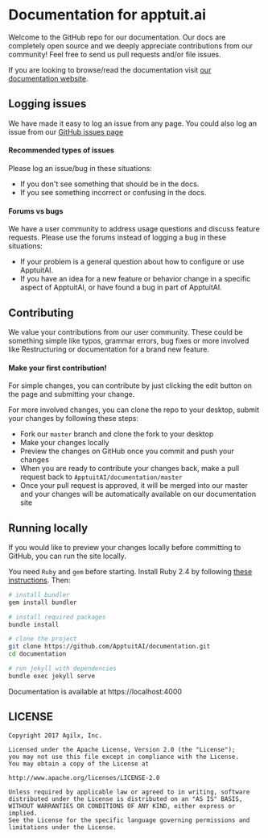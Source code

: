 # Documentation for apptuit.ai

Welcome to the GitHub repo for our documentation.
Our docs are completely open source and we deeply appreciate contributions from our community!
Feel free to send us pull requests and/or file issues.

If you are looking to browse/read the documentation visit [our documentation  website](https://apptuitai.github.io/documentation/).

## Logging issues

We have made it easy to log an issue from any page. You could also log an issue from our [GitHub issues page](https://github.com/ApptuitAI/documentation/issues)

#### Recommended types of issues
Please log an issue/bug in these situations:
- If you don't see something that should be in the docs.
- If you see something incorrect or confusing in the docs.

#### Forums vs bugs
We have a user community to address usage questions and discuss feature requests. Please use the forums instead of logging a bug in these situations:
- If your problem is a general question about how to configure or use ApptuitAI.
- If you have an idea for a new feature or behavior change in a specific aspect
  of ApptuitAI, or have found a bug in part of ApptuitAI.

## Contributing

We value your contributions from our user community. These could be something simple like typos, grammar errors, bug fixes or more involved like Restructuring or documentation for a brand new feature.

#### Make your first contribution!

For simple changes, you can contribute by just clicking the edit button on the page and submitting your change.

For more involved changes, you can clone the repo to your desktop, submit your changes by following these steps:
- Fork our `master` branch and clone the fork to your desktop
- Make your changes locally
- Preview the changes on GitHub once you commit and push your changes
- When you are ready to contribute your changes back, make a pull request back to `ApptuitAI/documentation/master`
- Once your pull request is approved, it will be merged into our master and your changes will be automatically available on our documentation site

## Running locally

If you would like to preview your changes locally before committing to GitHub, you can run the site locally.

You need `Ruby` and `gem` before starting. Install Ruby 2.4 by following [these instructions](https://www.ruby-lang.org/en/documentation/installation/). Then:

```bash
# install bundler
gem install bundler

# install required packages
bundle install

# clone the project
git clone https://github.com/ApptuitAI/documentation.git
cd documentation

# run jekyll with dependencies
bundle exec jekyll serve
```

Documentation is available at https://localhost:4000


## LICENSE

```
Copyright 2017 Agilx, Inc.

Licensed under the Apache License, Version 2.0 (the "License");
you may not use this file except in compliance with the License.
You may obtain a copy of the License at

http://www.apache.org/licenses/LICENSE-2.0

Unless required by applicable law or agreed to in writing, software
distributed under the License is distributed on an "AS IS" BASIS,
WITHOUT WARRANTIES OR CONDITIONS OF ANY KIND, either express or implied.
See the License for the specific language governing permissions and
limitations under the License.
```
